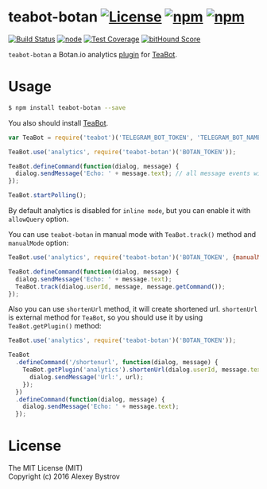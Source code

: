 teabot-botan  [![License](https://img.shields.io/github/license/strikeentco/teabot-botan.svg)](https://github.com/strikeentco/teabot-botan/blob/master/LICENSE) [![npm](https://img.shields.io/npm/v/teabot-botan.svg)](https://www.npmjs.com/package/teabot-botan) [![npm](https://img.shields.io/badge/teabot-plugin-blue.svg)](https://github.com/strikeentco/teabot/tree/master/docs/PLUGINS.md)
==========
[![Build Status](https://travis-ci.org/strikeentco/teabot-botan.svg)](https://travis-ci.org/strikeentco/teabot-botan) [![node](https://img.shields.io/node/v/teabot-botan.svg)](https://www.npmjs.com/package/teabot-botan) [![Test Coverage](https://codeclimate.com/github/strikeentco/teabot-botan/badges/coverage.svg)](https://codeclimate.com/github/strikeentco/teabot-botan/coverage) [![bitHound Score](https://www.bithound.io/github/strikeentco/teabot-botan/badges/score.svg)](https://www.bithound.io/github/strikeentco/teabot-botan)

`teabot-botan` a Botan.io analytics [plugin](https://github.com/strikeentco/teabot/tree/master/docs/PLUGINS.md) for [TeaBot](https://github.com/strikeentco/teabot).

# Usage

```sh
$ npm install teabot-botan --save
```

You also should install [TeaBot](https://github.com/strikeentco/teabot).

```js
var TeaBot = require('teabot')('TELEGRAM_BOT_TOKEN', 'TELEGRAM_BOT_NAME');

TeaBot.use('analytics', require('teabot-botan')('BOTAN_TOKEN'));

TeaBot.defineCommand(function(dialog, message) {
  dialog.sendMessage('Echo: ' + message.text); // all message events will be sent directly to botan.io
});

TeaBot.startPolling();
```
By default analytics is disabled for `inline mode`, but you can enable it with `allowQuery` option.

You can use `teabot-botan` in manual mode with `TeaBot.track()` method and `manualMode` option:
```js
TeaBot.use('analytics', require('teabot-botan')('BOTAN_TOKEN', {manualMode: true}));

TeaBot.defineCommand(function(dialog, message) {
  dialog.sendMessage('Echo: ' + message.text);
  TeaBot.track(dialog.userId, message, message.getCommand());
});
```

Also you can use `shortenUrl` method, it will create shortened url. `shortenUrl` is external method for `TeaBot`, so you should use it by using `TeaBot.getPlugin()` method:
```js
TeaBot.use('analytics', require('teabot-botan')('BOTAN_TOKEN'));

TeaBot
  .defineCommand('/shortenurl', function(dialog, message) {
    TeaBot.getPlugin('analytics').shortenUrl(dialog.userId, message.text).then(function(url) {
      dialog.sendMessage('Url:', url);
    });
  })
  .defineCommand(function(dialog, message) {
    dialog.sendMessage('Echo: ' + message.text);
  });
```
# License

The MIT License (MIT)<br/>
Copyright (c) 2016 Alexey Bystrov
